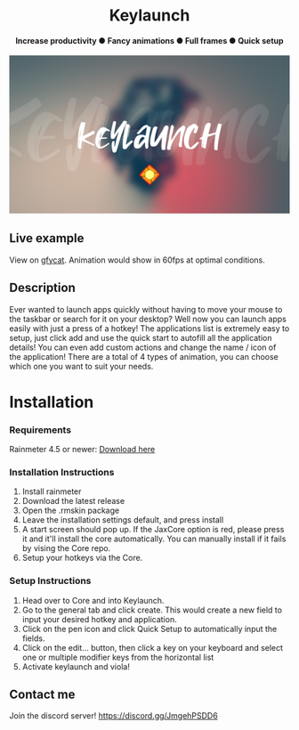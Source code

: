 <h1 align="center">
  Keylaunch
</h1>

<h4 align="center">Increase productivity ● Fancy animations ● Full frames ● Quick setup</h4>

<img src="https://github.com/EnhancedJax/Keylaunch/blob/main/%40Start/Keylaunch.png"/>

## Live example

View on [gfycat](https://gfycat.com/sleepymilkyamericanpainthorse). Animation would show in 60fps at optimal conditions.

## Description

Ever wanted to launch apps quickly without having to move your mouse to the taskbar or search for it on your desktop? Well now you can launch apps easily with just a press of a hotkey! The applications list is extremely easy to setup, just click add and use the quick start to autofill all the application details! You can even add custom actions and change the name / icon of the application! There are a total of 4 types of animation, you can choose which one you want to suit your needs.

# Installation
### Requirements
Rainmeter 4.5 or newer: [Download here](https://www.rainmeter.net/)

### Installation Instructions
1. Install rainmeter
1. Download the latest release
1. Open the .rmskin package 
1. Leave the installation settings default, and press install
1. A start screen should pop up. If the JaxCore option is red, please press it and it'll install the core automatically. You can manually install if it fails by vising the Core repo.
1. Setup your hotkeys via the Core.

### Setup Instructions
1. Head over to Core and into Keylaunch. 
2. Go to the general tab and click create. This would create a new field to input your desired hotkey and application.
3. Click on the pen icon and click Quick Setup to automatically input the fields.
4. Click on the edit... button, then click a key on your keyboard and select one or multiple modifier keys from the horizontal list
5. Activate keylaunch and viola! 
  
## Contact me
Join the discord server! https://discord.gg/JmgehPSDD6

